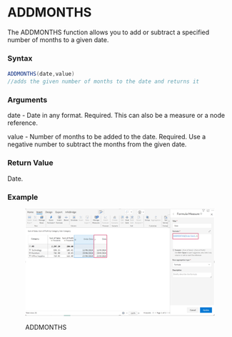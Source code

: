 # ADDMONTHS

The ADDMONTHS function allows you to add or subtract a specified number of months to a given date.

### Syntax <a href="#syntax" id="syntax"></a>

```java
ADDMONTHS(date,value)
//adds the given number of months to the date and returns it
```

### Arguments <a href="#arguments" id="arguments"></a>

date - Date in any format. Required. This can also be a measure or a node reference.

value - Number of months to be added to the date. Required. Use a negative number to subtract the months from the given date.

### Return Value <a href="#return-value" id="return-value"></a>

Date.

### Example <a href="#example" id="example"></a>

<figure><img src="../../.gitbook/assets/image (721).png" alt=""><figcaption><p>ADDMONTHS</p></figcaption></figure>

